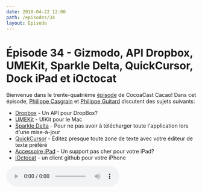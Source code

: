 ```yaml
---
date: 2010-04-22 12:00
path: /episodes/34
layout: Episode
---
```

# Épisode 34 - Gizmodo, API Dropbox, UMEKit, Sparkle Delta, QuickCursor, Dock iPad et iOctocat
<p>Bienvenue dans le trente-quatrième <a href="https://archive.org/download/cacaocast/cacaocast_34.mp3" title="CocoaCast Cacao Episode 34">épisode</a> de CocoaCast Cacao! Dans cet épisode, <a href="http://www.twitter.com/philippec" title="Philippe Casgrain sur Twitter">Philippe Casgrain</a> et <a href="http://www.twitter.com/philippeguitard" title="Philippe Guitard sur Twitter">Philippe Guitard</a> discutent des sujets suivants:</p>
<ul><li><a href="http://code.google.com/p/dropbox-api/" title="Dropbox">Dropbox</a> - Un API pour DropBox?</li>
<li><a href="http://github.com/itod/umekit" title="UMEKit">UMEKit</a> - UIKit pour le Mac</li>
<li><a href="http://github.com/andymatuschak/Sparkle" title="Sparkle Delta">Sparkle Delta</a> - Pour ne pas avoir à télécharger toute l'application lors d'une mise-à-jour</li>
<li><a href="http://www.hogbaysoftware.com/products/quickcursor/" title="QuickCursor">QuickCursor</a> - Éditez presque toute zone de texte avec votre éditeur de texte préféré</li>
<li><a href="http://lifehacking.nl/e4-ipad-dock/" title="Accessoire iPad">Accessoire iPad</a> - Un support pas cher pour votre iPad?</li>
<li><a href="http://dbloete.github.com/ioctocat/" title="iOctocat">iOctocat</a> - un client github pour votre iPhone</li>
</ul>
<p><audio controls><source src="https://archive.org/download/cacaocast/cacaocast_34.mp3" type="audio/mpeg"><source src="https://archive.org/download/cacaocast/cacaocast_34.mp3" type="audio/mp4">Votre navigateur ne supporte pas l'élément audio / Your browser does not support the audio element.</audio></p>
